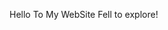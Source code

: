 Hello To My WebSite 
                                                                                                                                                                       Fell to explore!


